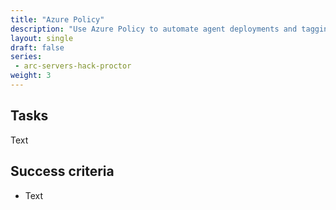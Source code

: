 ```yaml
---
title: "Azure Policy"
description: "Use Azure Policy to automate agent deployments and tagging for your Azure Arc Virtual Machines."
layout: single
draft: false
series:
 - arc-servers-hack-proctor
weight: 3
---
```


## Tasks

Text

## Success criteria

* Text
